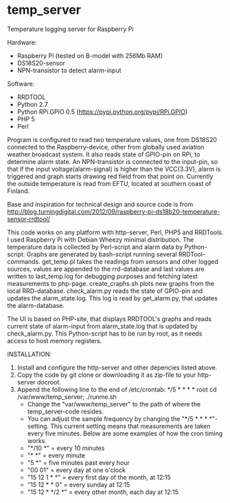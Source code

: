 temp_server
===========

Temperature logging server for Raspberry Pi

Hardware: 
- Raspberry Pi (tested on B-model with 256Mb RAM)
- DS18S20-sensor
- NPN-transistor to detect alarm-input

Software:
- RRDTOOL
- Python 2.7
- Python RPi.GPIO 0.5 (https://pypi.python.org/pypi/RPi.GPIO)
- PHP 5
- Perl

Program is configured to read two temperature values, one from DS18S20 connected to the Raspberry-device, other from globally used aviation weather broadcast system. It also reads state of GPIO-pin on RPi, to determine alarm state. An NPN-transistor is connected to the input-pin, so that if the input voltage(alarm-signal) is higher than the VCC(3.3V), alarm is triggered and graph starts drawing red field from that point on. Currently the outside temperature is read from EFTU, located at southern coast of Finland. 

Base and inspiration for technical design and source code is from http://blog.turningdigital.com/2012/09/raspberry-pi-ds18b20-temperature-sensor-rrdtool/

This code works on any platform with http-server, Perl, PHP5 and RRDTools. I used Raspberry Pi with Debian Wheezy minimal distribution. The temperature data is collected by Perl-script and alarm data by Python-script. Graphs are generated by bash-script running several RRDTool-commands. get_temp.pl takes the readings from sensors and other logged sources, values are appended to the rrd-database and last values are written to last_temp.log for debugging purposes and fetching latest measurements to php-page. create_craphs.sh plots new graphs from the local RRD-database. check_alarm.py reads the state of GPIO-pin and updates the alarm_state.log. This log is read by get_alarm.py, that updates the alarm-database.

The UI is based on PHP-site, that displays RRDTOOL's graphs and reads current state of alarm-input from alarm_state.log that is updated by check_alarm.py. This Python-script has to be run by root, as it needs access to host memory registers.

INSTALLATION:
1. Install and configure the http-server and other depencies listed above.
2. Copy the code by git clone or downloading it as zip-file to your http-server docroot.
3. Append the following line to the end of /etc/crontab: */5 *   * * *   root    cd /var/www/temp_server; ./runme.sh
	- Change the "var/www/temp_server" to the path of where the temp_server-code resides.
	- You can adjust the sample frequency by changing the "*/5 *  * * *"-setting. This current setting means that measurements are taken every five minutes. Below are some examples of how the cron timing works.
	- "*/10 *" = every 10 minutes
	- "* *" = every minute
	- "5 *" = five minutes past every hour
	- "00 01" = every day at one o'clock 
	- "15 12  1 * *" = every first day of the month, at 12:15
	- "15 12  * * 0" = every sunday at 12:15
	- "15 12  * */2 *" = every other month, each day at 12:15

